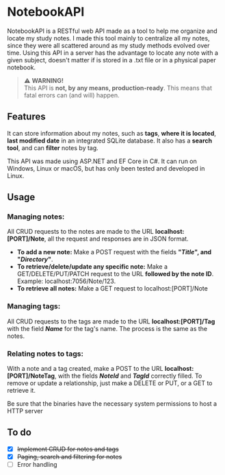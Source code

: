 # NotebookAPI
NotebookAPI is a RESTful web API made as a tool to help me organize and locate my study notes.
I made this tool mainly to centralize all my notes, since they were all scattered around as my study methods evolved over time. Using this API in a server has the advantage to locate any note with a given subject, doesn't matter if is stored in a .txt file or in a physical paper notebook.

> ⚠️ **WARNING!**<br>
> This API is **not, by any means, production-ready**. This means that fatal errors can (and will) happen.

## Features
It can store information about my notes, such as **tags**, **where it is located**, **last modified date** in an integrated SQLite database.
It also has a **search tool**, and can **filter** notes by tag.

This API was made using ASP.NET and EF Core in C#. It can run on Windows, Linux or macOS, but has only been tested and developed in Linux.

## Usage
### Managing notes:
All CRUD requests to the notes are made to the URL **localhost:[PORT]/Note**, all the request and responses are in JSON format.
- **To add a new note:** Make a POST request with the fields **"_Title_", and "_Directory_"**.
- **To retrieve/delete/update any specific note:** Make a GET/DELETE/PUT/PATCH request to the URL **followed by the note ID**.
<br>Example: localhost:7056/Note/123.
- **To retrieve all notes:** Make a GET request to localhost:[PORT]/Note

### Managing tags:
All CRUD requests to the tags are made to the URL **localhost:[PORT]/Tag** with the field **_Name_** for the tag's name. The process is the same as the notes.

### Relating notes to tags:
With a note and a tag created, make a POST to the URL **localhost:[PORT]/NoteTag**, with the fields **_NoteId_** and **_TagId_** correctly filled.
To remove or update a relationship, just make a DELETE or PUT, or a GET to retrieve it.

Be sure that the binaries have the necessary system permissions to host a HTTP server

## To do
- [x] ~~Implement CRUD for notes and tags~~
- [x] ~~Paging, search and filtering for notes~~
- [ ] Error handling
